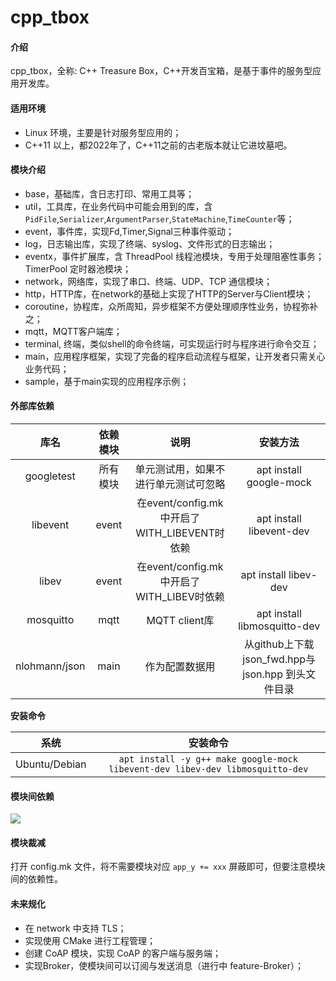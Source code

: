 # cpp\_tbox

#### 介绍
cpp\_tbox，全称: C++ Treasure Box，C++开发百宝箱，是基于事件的服务型应用开发库。

#### 适用环境

- Linux 环境，主要是针对服务型应用的；
- C++11 以上，都2022年了，C++11之前的古老版本就让它进坟墓吧。

#### 模块介绍

- base，基础库，含日志打印、常用工具等；
- util，工具库，在业务代码中可能会用到的库，含`PidFile`,`Serializer`,`ArgumentParser`,`StateMachine`,`TimeCounter`等；
- event，事件库，实现Fd,Timer,Signal三种事件驱动；
- log，日志输出库，实现了终端、syslog、文件形式的日志输出；
- eventx，事件扩展库，含 ThreadPool 线程池模块，专用于处理阻塞性事务；TimerPool 定时器池模块；
- network，网络库，实现了串口、终端、UDP、TCP 通信模块；
- http，HTTP库，在network的基础上实现了HTTP的Server与Client模块；
- coroutine，协程库，众所周知，异步框架不方便处理顺序性业务，协程弥补之；
- mqtt，MQTT客户端库；
- terminal, 终端，类似shell的命令终端，可实现运行时与程序进行命令交互；
- main，应用程序框架，实现了完备的程序启动流程与框架，让开发者只需关心业务代码；
- sample，基于main实现的应用程序示例；

#### 外部库依赖

| 库名 | 依赖模块 | 说明 | 安装方法 |
|:----:|:--------:|:----:|:--------:|
| googletest | 所有模块 | 单元测试用，如果不进行单元测试可忽略 | apt install google-mock |
| libevent | event | 在event/config.mk中开启了WITH\_LIBEVENT时依赖 | apt install libevent-dev |
| libev | event | 在event/config.mk中开启了WITH\_LIBEV时依赖 | apt install libev-dev |
| mosquitto | mqtt | MQTT client库 | apt install libmosquitto-dev |
| nlohmann/json | main | 作为配置数据用 | 从github上下载json\_fwd.hpp与json.hpp 到头文件目录 |

**安装命令**

| 系统 | 安装命令 |
|:----:|:------:|
| Ubuntu/Debian | `apt install -y g++ make google-mock libevent-dev libev-dev libmosquitto-dev` |

#### 模块间依赖

![](http://assets.processon.com/chart_image/6227efafe401fd18bcfc83e8.png)

#### 模块裁减

打开 config.mk 文件，将不需要模块对应 `app_y += xxx` 屏蔽即可，但要注意模块间的依赖性。

#### 未来规化

- 在 network 中支持 TLS；
- 实现使用 CMake 进行工程管理；
- 创建 CoAP 模块，实现 CoAP 的客户端与服务端；
- 实现Broker，使模块间可以订阅与发送消息（进行中 feature-Broker）；
